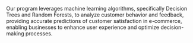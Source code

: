 Our program leverages machine learning algorithms, specifically Decision Trees and Random Forests, to analyze customer behavior and feedback, providing accurate predictions of customer satisfaction in e-commerce, enabling businesses to enhance user experience and optimize decision-making processes.
